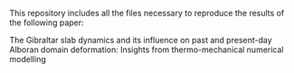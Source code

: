 This repository includes all the files necessary to reproduce the results of the following paper:

The Gibraltar slab dynamics and its influence on past and present-day Alboran domain deformation: Insights from thermo-mechanical numerical modelling 
